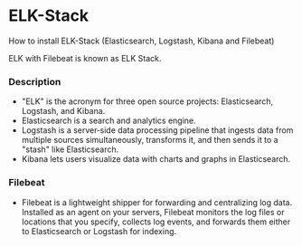 # ELK-Stack
How to install ELK-Stack (Elasticsearch, Logstash, Kibana and Filebeat)

ELK with Filebeat is known as ELK Stack.

### Description
* "ELK" is the acronym for three open source projects: Elasticsearch, Logstash, and Kibana.
* Elasticsearch is a search and analytics engine.
* Logstash is a server‑side data processing pipeline that ingests data from multiple sources simultaneously, transforms it, and then sends it to a "stash" like Elasticsearch.
* Kibana lets users visualize data with charts and graphs in Elasticsearch.

### Filebeat
* Filebeat is a lightweight shipper for forwarding and centralizing log data. Installed as an agent on your servers, Filebeat monitors the log files or locations that you specify, collects log events, and forwards them either to Elasticsearch or Logstash for indexing.
